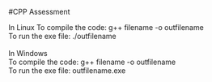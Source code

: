 #CPP Assessment

In Linux
To compile the code: g++ filename -o outfilename<br/>
To run the exe file: ./outfilename<br/>
<br/>
In Windows<br/>
To compile the code: g++ filename -o outfilename<br/>
To run the exe file: outfilename.exe<br/>


